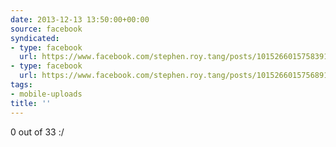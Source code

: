 ```yaml
---
date: 2013-12-13 13:50:00+00:00
source: facebook
syndicated:
- type: facebook
  url: https://www.facebook.com/stephen.roy.tang/posts/10152660157583912:0
- type: facebook
  url: https://www.facebook.com/stephen.roy.tang/posts/10152660157568912
tags:
- mobile-uploads
title: ''
---
```


0 out of 33 :/